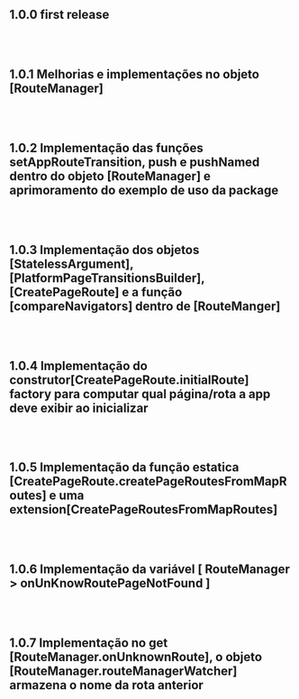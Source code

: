 ## 1.0.0 first release

</br>
</br>

## 1.0.1 Melhorias e implementações no objeto [RouteManager]

</br>
</br>

## 1.0.2 Implementação das funções setAppRouteTransition, push e pushNamed dentro do objeto [RouteManager] e aprimoramento do exemplo de uso da package

</br>
</br>

## 1.0.3 Implementação dos objetos [StatelessArgument], [PlatformPageTransitionsBuilder], [CreatePageRoute] e a função [compareNavigators] dentro de [RouteManger]

</br>
</br>

## 1.0.4 Implementação do construtor[CreatePageRoute.initialRoute] factory para computar qual página/rota a app deve exibir ao inicializar 

</br>
</br>

## 1.0.5 Implementação da função estatica [CreatePageRoute.createPageRoutesFromMapRoutes] e uma extension[CreatePageRoutesFromMapRoutes]

</br>
</br>

## 1.0.6 Implementação da variável [ RouteManager > onUnKnowRoutePageNotFound ]

</br>
</br>

## 1.0.7 Implementação no get [RouteManager.onUnknownRoute], o objeto [RouteManager.routeManagerWatcher] armazena o nome da rota anterior
